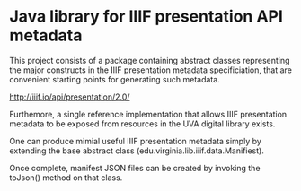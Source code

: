 Java library for IIIF presentation API metadata
===============================================

This project consists of a package containing abstract
classes representing the major constructs in the IIIF
presentation metadata specificiation, that are convenient
starting points for generating such metadata.

http://iiif.io/api/presentation/2.0/

Furthemore, a single reference implementation that allows
IIIF presentation metadata to be exposed from resources
in the UVA digital library exists.

One can produce mimial useful IIIF presentation metadata
simply by extending the base abstract class 
(edu.virginia.lib.iiif.data.Manifiest).

Once complete, manifest JSON files can be created by
invoking the toJson() method on that class.

